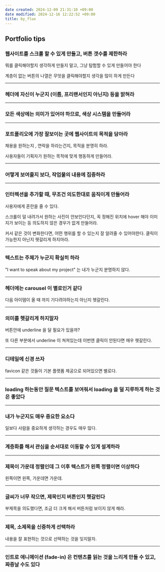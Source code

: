 ```yaml
---
date created: 2024-12-09 21:31:10 +09:00
date modified: 2024-12-16 12:22:52 +09:00
title: by_flux
---
```


## Portfolio tips

### 웹사이트를 스크롤 할 수 있게 만들고, 버튼 갯수를 제한하라

뭐를 클릭해야할지 생각하게 만들지 말고, 그냥 탐험할 수 있게 만들어야 한다

계층이 없는 버튼의 나열은 무엇을 클릭해야할지 생각을 많이 하게 만든다

---
### 헤더에 자신이 누군지 (이름, 프리랜서인지 아닌지) 등을 밝혀라

---
### 모든 색상에는 의미가 있어야 하므로, 색상 시스템을 만들어라

---
### 포트폴리오에 가장 잘보이는 곳에 웹사이트의 목적을 담아라

채용을 원하는지 , 연락을 하라는건지, 목적을 분명히 하라.

사용자들이 기획자가 원하는 목적에 맞게 행동하게 만들어라.

---
### 어떻게 보여줄지 보다, 작업물의 내용에 집중하라

---
### 인터렉션을 추가할 때, 무조건 의도한대로 움직이게 만들어라

사용자에게 혼란을 줄 수 있다.

스크롤이 덜 내려가서 원하는 사진이 안보인다던지, 꼭 정해진 위치에 hover 해야 이미지가 보이는 등 의도하지 않은 경우가 없게 만들어라.

커서 같은 것이 변화한다면, 어떤 행위를 할 수 있는지 잘 알려줄 수 있어야한다. 클릭이 가능한지 아닌지 헷갈리게 하지마라.

---
### 텍스트는 주체가 누군지 확실히 하라

"I want to speak about my project" 는 내가 누군지 분명하지 않다.

---
### 헤더에는 carousel 이 별로인거 같다

다음 아이템이 올 때 까지 기다려야하는지 아닌지 헷갈린다.

---
### 의미를 헷갈리게 하지말자

버튼안에 underline 을 달 필요가 있을까?

또 다른 부분에서 underline 이 쳐져있는데 이번엔 클릭이 안된다면 매우 헷갈린다.

---
### 디테일에 신경 쓰자

favicon 같은 것들이 기본 플랫폼 제공으로 되어있으면 별로다.

---
### loading 하는동안 질문 텍스트를 보여줘서 loading 을 덜 지루하게 하는 것은 좋았다

---
### 내가 누군지도 매우 중요한 요소다

일보다 사람을 중요하게 생각하는 경우도 매우 많다.

---
### 계층화를 해서 관심을 순서대로 이동할 수 있게 설계하라

---
### 제목이 가운데 정렬인데 그 이후 텍스트가 왼쪽 정렬이면 이상하다

왼쪽이면 왼쪽, 가운데면 가운데.

---
### 글씨가 너무 작으면, 제목인지 버튼인지 헷갈린다

부제목을 의도했다면, 조금 더 크게 해서 버튼처럼 보이지 않게 해라.

---
### 제목, 소제목을 신중하게 선택하라

내용을 잘 표현하는 것으로 선택하는 것을 잊지말자.

---
### 인트로 애니메이션 (fade-in) 은 컨텐츠를 읽는 것을 느리게 만들 수 있고, 짜증날 수도 있다
